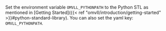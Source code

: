 Set the environment variable `OMVLL_PYTHONPATH` to the Python STL
as mentioned in [Getting Started]({{< ref "omvll/introduction/getting-started" >}}#python-standard-library).
You can also set the yaml key: `OMVLL_PYTHONPATH`.
